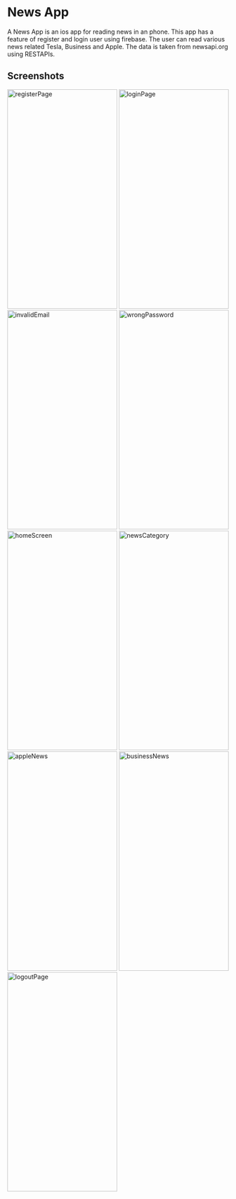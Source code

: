 # News App

A News App is an ios app for reading news in an phone. This app has a feature of register and login user using firebase. The user can read various news related Tesla, Business and Apple. The data is taken from newsapi.org using RESTAPIs.

## Screenshots
<!-- ![registerPage](https://github.com/KaushalGautam080/NewsApp/assets/101984287/2d0ebd3a-f2cc-416b-990c-336004697417 ) -->
<img src="https://github.com/KaushalGautam080/NewsApp/assets/101984287/2d0ebd3a-f2cc-416b-990c-336004697417" alt="registerPage" width="250" height="500">
<img src = "https://github.com/KaushalGautam080/NewsApp/assets/101984287/e6db3885-5044-49c3-b935-8ad13dd6383b" alt ="loginPage" width = "250" height = "500">
<img src = "https://github.com/KaushalGautam080/NewsApp/assets/101984287/67186a05-11be-44ff-8241-c22eb592ca58" alt ="invalidEmail" width = "250" height = "500">
<img src = "https://github.com/KaushalGautam080/NewsApp/assets/101984287/d0809584-3599-4b85-96e6-e745a6c43ea3" alt ="wrongPassword" width = "250" height = "500">

<img src = "https://github.com/KaushalGautam080/NewsApp/assets/101984287/891ccc29-9fa7-4948-9d16-7da7c5ec3ca9" alt ="homeScreen" width = "250" height = "500">

<img src = "https://github.com/KaushalGautam080/NewsApp/assets/101984287/8d7d41e8-6927-466c-9db7-d4789967c5a5" alt ="newsCategory" width = "250" height = "500">
<img src = "https://github.com/KaushalGautam080/NewsApp/assets/101984287/5a51ba8a-9413-4c09-b103-aaf88c064c3d" alt ="appleNews" width = "250" height = "500">

<img src = "https://github.com/KaushalGautam080/NewsApp/assets/101984287/acff2713-a36e-42d9-a594-cce664ad002f" alt ="businessNews" width = "250" height = "500">

<img src = "https://github.com/KaushalGautam080/NewsApp/assets/101984287/5d6c8476-e0a3-47e2-9193-a4913c28d2c5" alt ="logoutPage" width = "250" height = "500">










<!-- 
This project is a starting point for a Flutter application.

A few resources to get you started if this is your first Flutter project:

- [Lab: Write your first Flutter app](https://docs.flutter.dev/get-started/codelab)
- [Cookbook: Useful Flutter samples](https://docs.flutter.dev/cookbook)

For help getting started with Flutter development, view the
[online documentation](https://docs.flutter.dev/), which offers tutorials,
samples, guidance on mobile development, and a full API reference.
 -->
